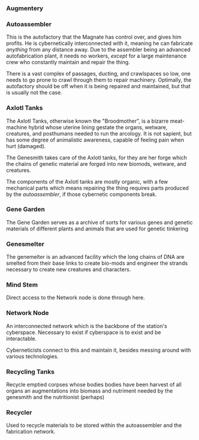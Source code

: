 
### Augmentery

### Autoassembler

This is the autofactory that the Magnate has control over, and gives him profits. He is cybernetically interconnected with it, meaning he can fabricate *anything* from any distance away. Due to the assembler being an advanced autofabrication plant, it needs no workers, *except* for a large maintenance crew who constantly maintain and repair the thing.

There is a vast complex of passages, ducting, and crawlspaces so low, one needs to go prone to crawl through them to repair machinery. Optimally, the autofactory should be off when it is being repaired and maintained, but that is usually not the case.

### Axlotl Tanks

The Axlotl Tanks, otherwise known the "Broodmother", is a bizarre meat-machine hybrid whose uterine lining gestate the organs, wetware, creatures, and posthumans needed to run the arcology. It is not sapient, but has some degree of animalistic awareness, capable of feeling pain when hurt (damaged).

The Genesmith takes care of the Axlotl tanks, for they are her forge which the chains of genetic material are forged into new biomods, wetware, and creatures.

The components of the Axlotl tanks are mostly organic, with a few mechanical parts which means repairing the thing requires parts produced by the *autoassembler*, if those cybernetic components break.

### Gene Garden

The Gene Garden serves as a archive of sorts for various genes and genetic materials of different plants and animals that are used for genetic tinkering 

### Genesmelter

The genemelter is an advanced facility which the long chains of DNA are smelted from their base links to create bio-mods and engineer the strands necessary to create new creatures and characters.

### Mind Stem

Direct access to the Network node is done through here.

### Network Node

An interconnected network which is the backbone of the station's cyberspace. Necessary to exist if cyberspace is to exist and be interactable.

Cyberneticists connect to this and maintain it, besides messing around with various technologies.

### Recycling Tanks

Recycle emptied corpses whose bodies bodies have been harvest of all organs an augmentations into biomass and nutriment needed by the genesmith and the nutritionist (perhaps)

### Recycler

Used to recycle materials to be stored within the autoassembler and the fabrication network.